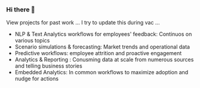 ### Hi there 👋

View projects for past work ... I try to update this during vac ...

- NLP & Text Analytics workflows for employees' feedback: Continuos on various topics
- Scenario simulations & forecasting: Market trends and operational data
- Predictive workflows: employee attrition and proactive engagement
- Analytics & Reporting : Conusming data at scale from numerous sources and telling business stories
- Embedded Analytics: In common workflows to maximize adoption and nudge for actions
